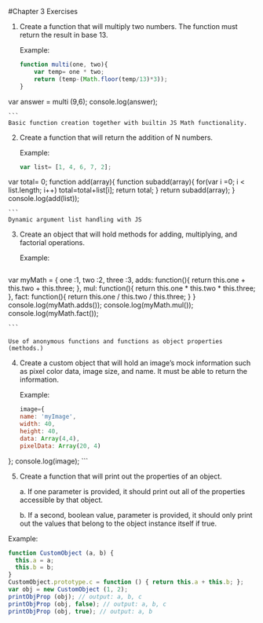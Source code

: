 #Chapter 3 Exercises
1. Create a function that will multiply two numbers. The function must return the result in base 13. 

    Example: 
    ```javascript
    function multi(one, two){
	    var temp= one * two;
	    return (temp-(Math.floor(temp/13)*3));
	}

var answer = multi (9,6);
console.log(answer);

    ```
    Basic function creation together with built­in JS Math functionality. 

2. Create a function that will return the addition of N numbers. 

    Example: 
    ```javascript
    var list= [1, 4, 6, 7, 2];
var total= 0;
function add(array){
    function subadd(array){
    	for(var i =0; i < list.length; i++)
    	total=total+list[i];
    	return total;
	}
	return subadd(array);
}
console.log(add(list));

    ```
    Dynamic argument list handling with JS 

3. Create an object that will hold methods for adding, multiplying, and factorial operations. 

    Example: 
    ```javascript
var myMath = {
	one   :1,
	two   :2,
	three :3,
	adds: function(){
		return this.one + this.two + this.three;
	},
	mul: function(){
		return this.one * this.two * this.three;
	},
	fact: function(){
		return this.one / this.two / this.three;
	}
}
console.log(myMath.adds());
console.log(myMath.mul());
console.log(myMath.fact());

    ```
    
    Use of anonymous functions and functions as object properties (methods.)  


4. Create a custom object that will hold an image’s mock information such as pixel color                             data, image size, and name. It must be able to return the information. 

    Example:
    ```javascript
   image={
	name: 'myImage',
	width: 40,
	height: 40,
	data: Array(4,4),
	pixelData: Array(20, 4)
};
console.log(image);
    ```

5. Create a function that will print out the properties of an object.  

    a. If one parameter is provided, it should print out all of the properties accessible by that object. 
    
    b. If a second, boolean value, parameter is provided, it should only print out the values that belong to the object instance itself if true.  

  Example: 
  ```javascript
  function CustomObject (a, b) { 
    this.a = a; 
    this.b = b; 
  } 
  CustomObject.prototype.c = function () { return this.a + this.b; }; 
  var obj = new CustomObject (1, 2); 
  printObjProp (obj); // output: a, b, c
  printObjProp (obj, false); // output: a, b, c 
  printObjProp (obj, true); // output: a, b 
  ```
